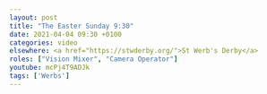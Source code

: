 ```yaml
---
layout: post
title: "The Easter Sunday 9:30"
date: 2021-04-04 09:30 +0100
categories: video
elsewhere: <a href="https://stwderby.org/">St Werb's Derby</a>
roles: ["Vision Mixer", "Camera Operator"]
youtube: mcPj4T9ADJk
tags: ['Werbs']
---
```

